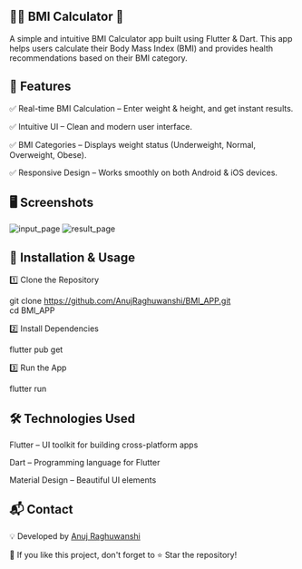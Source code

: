 ## 🏋️‍♂️ BMI Calculator 📱
A simple and intuitive BMI Calculator app built using Flutter & Dart. This app helps users calculate their Body Mass Index (BMI) and provides health recommendations based on their BMI category.

## 📌 Features
✅ Real-time BMI Calculation – Enter weight & height, and get instant results.  

✅ Intuitive UI – Clean and modern user interface.  

✅ BMI Categories – Displays weight status (Underweight, Normal, Overweight, Obese).  

✅ Responsive Design – Works smoothly on both Android & iOS devices.

## 🖥️ Screenshots
![input_page](https://github.com/user-attachments/assets/0fa30a98-b38e-490e-8a85-d830779b9782)
![result_page](https://github.com/user-attachments/assets/de42fee8-b24c-4dea-8672-923ef8049772)


## 🚀 Installation & Usage
1️⃣ Clone the Repository 

git clone https://github.com/AnujRaghuwanshi/BMI_APP.git<br>
cd BMI_APP  

2️⃣ Install Dependencies  

flutter pub get  

3️⃣ Run the App  

flutter run

## 🛠️ Technologies Used 

Flutter – UI toolkit for building cross-platform apps  

Dart – Programming language for Flutter  

Material Design – Beautiful UI elements  

## 📬 Contact  

💡 Developed by [ Anuj Raghuwanshi](https://github.com/AnujRaghuwanshi)

🙌 If you like this project, don't forget to ⭐ Star the repository!
